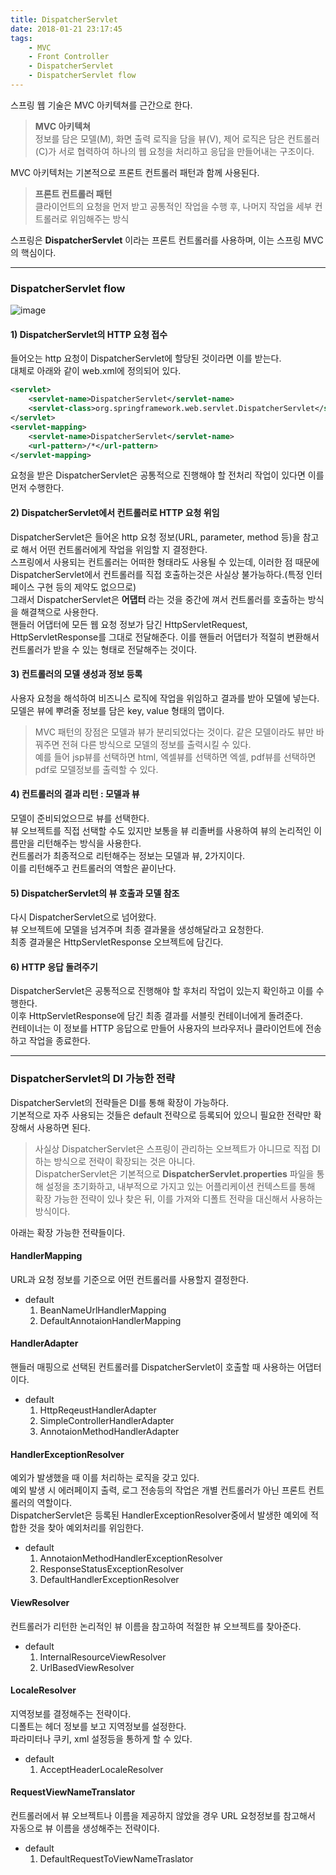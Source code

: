 ```yaml
---
title: DispatcherServlet
date: 2018-01-21 23:17:45
tags: 
    - MVC
    - Front Controller
    - DispatcherServlet
    - DispatcherServlet flow
---
```


스프링 웹 기술은 MVC 아키텍쳐를 근간으로 한다.  
> **MVC 아키텍쳐**  
정보를 담은 모델(M), 화면 출력 로직을 담을 뷰(V), 제어 로직은 담은 컨트롤러(C)가 서로 협력하여 하나의 웹 요청을 처리하고 응답을 만들어내는 구조이다.  

MVC 아키텍처는 기본적으로 프론트 컨트롤러 패턴과 함께 사용된다.  
> **프론트 컨트롤러 패턴**  
클라이언트의 요청을 먼저 받고 공통적인 작업을 수행 후, 나머지 작업을 세부 컨트롤러로 위임해주는 방식  

스프링은 **DispatcherServlet** 이라는 프론트 컨트롤러를 사용하며, 이는 스프링 MVC의 핵심이다.  

---

### DispatcherServlet flow
![image](https://user-images.githubusercontent.com/18513953/35338358-0ad30350-0161-11e8-9c76-61a1136e8fc0.png)  
#### 1) DispatcherServlet의 HTTP 요청 접수
들어오는 http 요청이 DispatcherServlet에 할당된 것이라면 이를 받는다.  
대체로 아래와 같이 web.xml에 정의되어 있다.  
```xml
<servlet>
    <servlet-name>DispatcherServlet</servlet-name>
    <servlet-class>org.springframework.web.servlet.DispatcherServlet</servlet-class>
</servlet>
<servlet-mapping>
    <servlet-name>DispatcherServlet</servlet-name>
    <url-pattern>/*</url-pattern>
</servlet-mapping>
```
요청을 받은 DispatcherServlet은 공통적으로 진행해야 할 전처리 작업이 있다면 이를 먼저 수행한다.  

#### 2) DispatcherServlet에서 컨트롤러로 HTTP 요청 위임
DispatcherServlet은 들어온 http 요청 정보(URL, parameter, method 등)을 참고로 해서 어떤 컨트롤러에게 작업을 위임할 지 결정한다.  
스프링에서 사용되는 컨트롤러는 어떠한 형태라도 사용될 수 있는데, 이러한 점 때문에 DispatcherServlet에서 컨트롤러를 직접 호출하는것은 사실상 불가능하다.(특정 인터페이스 구현 등의 제약도 없으므로)  
그래서 DispatcherServlet은 **어댑터** 라는 것을 중간에 껴서 컨트롤러를 호출하는 방식을 해결책으로 사용한다.  
핸들러 어댑터에 모든 웹 요청 정보가 담긴 HttpServletRequest, HttpServletResponse를 그대로 전달해준다. 이를 핸들러 어댑터가 적절히 변환해서 컨트롤러가 받을 수 있는 형태로 전달해주는 것이다.  

#### 3) 컨트롤러의 모델 생성과 정보 등록
사용자 요청을 해석하여 비즈니스 로직에 작업을 위임하고 결과를 받아 모델에 넣는다.  
모델은 뷰에 뿌려줄 정보를 담은 key, value 형태의 맵이다.
> MVC 패턴의 장점은 모델과 뷰가 분리되었다는 것이다. 같은 모델이라도 뷰만 바꿔주면 전혀 다른 방식으로 모델의 정보를 출력시킬 수 있다.  
예를 들어 jsp뷰를 선택하면 html, 엑셀뷰를 선택하면 엑셀, pdf뷰를 선택하면 pdf로 모델정보를 출력할 수 있다.  

#### 4) 컨트롤러의 결과 리턴 : 모델과 뷰
모델이 준비되었으므로 뷰를 선택한다.  
뷰 오브젝트를 직접 선택할 수도 있지만 보통을 뷰 리졸버를 사용하여 뷰의 논리적인 이름만을 리턴해주는 방식을 사용한다.  
컨트롤러가 최종적으로 리턴해주는 정보는 모델과 뷰, 2가지이다.  
이를 리턴해주고 컨트롤러의 역할은 끝이난다.

#### 5) DispatcherServlet의 뷰 호출과 모델 참조
다시 DispatcherServlet으로 넘어왔다.  
뷰 오브젝트에 모델을 넘겨주며 최종 결과물을 생성해달라고 요청한다.  
최종 결과물은 HttpServletResponse 오브젝트에 담긴다.  

#### 6) HTTP 응답 돌려주기
DispatcherServlet은 공통적으로 진행해야 할 후처리 작업이 있는지 확인하고 이를 수행한다.  
이후 HttpServletResponse에 담긴 최종 결과를 서블릿 컨테이너에게 돌려준다.  
컨테이너는 이 정보를 HTTP 응답으로 만들어 사용자의 브라우저나 클라이언트에 전송하고 작업을 종료한다.  

---

### DispatcherServlet의 DI 가능한 전략
DispatcherServlet의 전략들은 DI를 통해 확장이 가능하다.  
기본적으로 자주 사용되는 것들은 default 전략으로 등록되어 있으니 필요한 전략만 확장해서 사용하면 된다.  
> 사실상 DispatcherServlet은 스프링이 관리하는 오브젝트가 아니므로 직접 DI 하는 방식으로 전략이 확장되는 것은 아니다.  
DispatcherServlet은 기본적으로 **DispatcherServlet.properties** 파일을 통해 설정을 초기화하고, 
내부적으로 가지고 있는 어플리케이션 컨텍스트를 통해 확장 가능한 전략이 있나 찾은 뒤, 이를 가져와 디폴트 전략을 대신해서 사용하는 방식이다.  

아래는 확장 가능한 전략들이다.

#### HandlerMapping
URL과 요청 정보를 기준으로 어떤 컨트롤러를 사용할지 결정한다.  
- default 
    1. BeanNameUrlHandlerMapping
    2. DefaultAnnotaionHandlerMapping

#### HandlerAdapter
핸들러 매핑으로 선택된 컨트롤러를 DispatcherServlet이 호출할 때 사용하는 어댑터이다.  
- default 
    1. HttpReqeustHandlerAdapter
    2. SimpleControllerHandlerAdapter
    3. AnnotaionMethodHandlerAdapter

#### HandlerExceptionResolver
예외가 발생했을 때 이를 처리하는 로직을 갖고 있다.  
예외 발생 시 에러페이지 출력, 로그 전송등의 작업은 개별 컨트롤러가 아닌 프론트 컨트롤러의 역할이다.  
DispatcherServlet은 등록된 HandlerExceptionResolver중에서 발생한 예외에 적합한 것을 찾아 예외처리를 위임한다.  
- default  
    1. AnnotaionMethodHandlerExceptionResolver
    2. ResponseStatusExceptionResolver
    3. DefaultHandlerExceptionResolver  

#### ViewResolver
컨트롤러가 리턴한 논리적인 뷰 이름을 참고하여 적절한 뷰 오브젝트를 찾아준다.  
- default
    1. InternalResourceViewResolver
    2. UrlBasedViewResolver

#### LocaleResolver
지역정보를 결정해주는 전략이다.  
디폴트는 헤더 정보를 보고 지역정보를 설정한다.  
파라미터나 쿠키, xml 설정등을 통하게 할 수 있다.  
- default
    1. AcceptHeaderLocaleResolver

#### RequestViewNameTranslator
컨트롤러에서 뷰 오브젝트나 이름을 제공하지 않았을 경우 URL 요청정보를 참고해서 자동으로 뷰 이름을 생성해주는 전략이다.  
- default
    1. DefaultRequestToViewNameTraslator